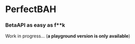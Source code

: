# PerfectBAH
### BetaAPI as easy as f**k
Work in progress... (**a playground version is only available**)
